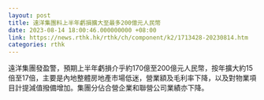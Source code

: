 ```yaml
---
layout: post
title: 遠洋集團料上半年虧損擴大至最多200億元人民幣
date: 2023-08-14 18:00:46.000000000 +08:00
link: https://news.rthk.hk/rthk/ch/component/k2/1713428-20230814.htm
categories: rthk
---
```


遠洋集團發盈警，預期上半年虧損介乎約170億至200億元人民幣，按年擴大約15倍至17倍，主要是內地整體房地產市場低迷，營業額及毛利率下降，以及對物業項目計提減值撥備增加。集團分佔合營企業和聯營公司業績亦下降。
